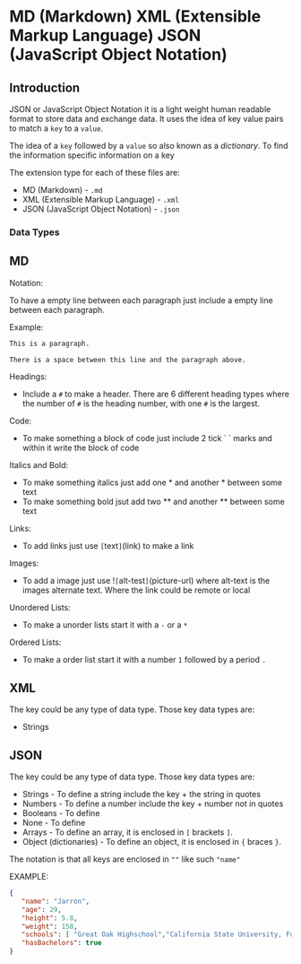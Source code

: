 # MD (Markdown) XML (Extensible Markup Language) JSON (JavaScript Object Notation)

## Introduction

JSON or JavaScript Object Notation it is a light weight human readable format to store data and exchange data. It uses the idea of key value pairs to match a `key` to a `value`. 

The idea of a `key` followed by a `value` so also known as a _dictionary_. To find the information specific information on a key

The extension type for each of these files are:

- MD (Markdown) - `.md`
- XML (Extensible Markup Language) - `.xml`
- JSON (JavaScript Object Notation) - `.json`

### Data Types

MD
---

Notation:

To have a empty line between each paragraph just include a empty line between each paragraph.

Example:
```md
This is a paragraph.

There is a space between this line and the paragraph above.
```

Headings:

- Include a `#` to make a header. There are 6 different heading types where the number of `#` is the heading number, with one `#` is the largest.

Code:

- To make something a block of code just include 2 tick \` \` marks and within it write the block of code

Italics and Bold: 

- To make something italics just add one * and another * between some text
- To make something bold jsut add two ** and another ** between some text

Links:

- To add links just use `[`text`]`(link) to make a link

Images:

- To add a image just use !`[`alt-test`]`(picture-url) where alt-text is the images alternate text. Where the link could be remote or local

Unordered Lists:

- To make a unorder lists start it with a `-` or a `*`

Ordered Lists:

- To make a order list start it with a number `1` followed by a period `.`

XML 
---

The key could be any type of data type. Those key data types are:

- Strings

JSON
---

The key could be any type of data type. Those key data types are:

- Strings - To define a string include the key + the string in quotes
- Numbers - To define a number include the key + number not in quotes
- Booleans - To define 
- None - To define 
- Arrays - To define an array, it is enclosed in `[` brackets `]`.
- Object (dictionaries) - To define an object, it is enclosed in `{` braces `}`.

The notation is that all keys are enclosed in `""` like such `"name"`

EXAMPLE:
```json
{
   "name": "Jarron",
   "age": 29,
   "height": 5.8,
   "weight": 158,
   "schools": [ "Great Oak Highschool","California State University, Fullerton" ],
   "hasBachelors": true
}
```

